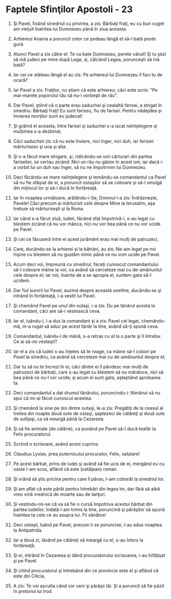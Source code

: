 # Faptele Sfin&#355;ilor Apostoli - 23

1. Şi Pavel, fixând sinedriul cu privirea, a zis: Bărbaţi fraţi, eu cu bun cuget am vieţuit înaintea lui Dumnezeu până în ziua aceasta. 

2. Arhiereul Anania a poruncit celor ce şedeau lângă el să-l bată peste gură. 

3. Atunci Pavel a zis către el: Te va bate Dumnezeu, perete văruit! Şi tu şezi să mă judeci pe mine după Lege, şi, călcând Legea, porunceşti să mă bată? 

4. Iar cei ce stăteau lângă el au zis: Pe arhiereul lui Dumnezeu îl faci tu de ocară? 

5. Iar Pavel a zis: Fraţilor, nu ştiam că este arhiereu; căci este scris: "Pe mai-marele poporului tău să nu-l vorbeşti de rău". 

6. Dar Pavel, ştiind că o parte erau saduchei şi cealaltă farisei, a strigat în sinedriu: Bărbaţi fraţi! Eu sunt fariseu, fiu de farisei. Pentru nădejdea şi învierea morţilor sunt eu judecat! 

7. Şi grăind el aceasta, între farisei şi saduchei s-a iscat neînţelegere şi mulţimea s-a dezbinat; 

8. Căci saducheii zic că nu este înviere, nici înger, nici duh, iar fariseii mărturisesc şi una şi alta. 

9. Şi s-a făcut mare strigare, şi, ridicându-se unii cărturari din partea fariseilor, se certau zicând: Nici un rău nu găsim în acest om; iar dacă i-a vorbit lui un duh sau înger, să nu ne împotrivim lui Dumnezeu. 

10. Deci făcându-se mare neînţelegere şi temându-se comandantul ca Pavel să nu fie sfâşiat de ei, a poruncit ostaşilor să se coboare şi să-l smulgă din mijlocul lor şi să-l ducă în fortăreaţă. 

11. Iar în noaptea următoare, arătându-i-Se, Domnul i-a zis: Îndrăzneşte, Pavele! Căci precum ai mărturisit cele despre Mine la Ierusalim, aşa trebuie să mărturiseşti şi la Roma. 

12. Iar când s-a făcut ziuă, iudeii, făcând sfat împotrivă-i, s-au legat cu blestem zicând că nu vor mânca, nici nu vor bea până ce nu vor ucide pe Pavel. 

13. Şi cei ce făcuseră între ei acest jurământ erau mai mulţi de patruzeci, 

14. Care, ducându-se la arhierei şi la bătrâni, au zis: Ne-am legat pe noi înşine cu blestem să nu gustăm nimic până ce nu vom ucide pe Pavel. 

15. Acum deci voi, împreună cu sinedriul, faceţi cunoscut comandantului să-l coboare mâine la voi, ca având să cerceteze mai cu de-amănuntul cele despre el; iar noi, înainte de a se apropia el, suntem gata să-l ucidem. 

16. Dar fiul surorii lui Pavel, auzind despre această uneltire, ducându-se şi intrând în fortăreaţă, i-a vestit lui Pavel. 

17. Şi chemând Pavel pe unul din sutaşi, i-a zis: Du pe tânărul acesta la comandant, căci are să-i vestească ceva. 

18. Iar el, luându-l, l-a dus la comandant şi a zis: Pavel cel legat, chemându-mă, m-a rugat să aduc pe acest tânăr la tine, având să-ţi spună ceva. 

19. Comandantul, luându-l de mână, s-a retras cu el la o parte şi îl întreba: Ce ai să-mi vesteşti? 

20. Iar el a zis că iudeii s-au înţeles să te roage, ca mâine să-l cobori pe Pavel la sinedriu, ca având să cerceteze mai cu de-amănuntul despre el; 

21. Dar tu să nu te încrezi în ei, căci dintre ei îl pândesc mai mulţi de patruzeci de bărbaţi, care s-au legat cu blestem să nu mănânce, nici să bea până ce nu-l vor ucide; şi acum ei sunt gata, aşteptând aprobarea ta. 

22. Deci comandantul a dat drumul tânărului, poruncindu-i: Nimănui să nu spui că mi-ai făcut cunoscut acestea. 

23. Şi chemând la sine pe doi dintre sutaşi, le-a zis: Pregătiţi de la ceasul al treilea din noapte două sute de ostaşi, şaptezeci de călăreţi şi două sute de suliţaşi, ca să meargă până la Cezareea. 

24. Şi să fie animale (de călărie), ca punând pe Pavel să-l ducă teafăr la Felix procuratorul. 

25. Scriind o scrisoare, având acest cuprins: 

26. Claudius Lysias, prea puternicului procurator, Felix, salutare! 

27. Pe acest bărbat, prins de iudei şi având să fie ucis de ei, mergând eu cu oaste l-am scos, aflând că este (cetăţean) roman. 

28. Şi vrând să ştiu pricina pentru care îl pârau, l-am coborât la sinedriul lor. 

29. Şi am aflat că este pârât pentru întrebări din legea lor, dar fără să aibă vreo vină vrednică de moarte sau de lanţuri. 

30. Şi vestindu-mi-se că va să fie o cursă împotriva acestui bărbat din partea iudeilor, îndată l-am trimis la tine, poruncind şi pârâşilor să spună înaintea ta cele ce au asupra lui. Fii sănătos! 

31. Deci ostaşii, luând pe Pavel, precum li se poruncise, l-au adus noaptea la Antipatrida. 

32. Iar a doua zi, lăsând pe călăreţi să meargă cu el, s-au întors la fortăreaţă. 

33. Şi ei, intrând în Cezareea şi dând procuratorului scrisoarea, i-au înfăţişat şi pe Pavel. 

34. Şi citind procuratorul şi întrebând din ce provincie este el şi aflând că este din Cilicia, 

35. A zis: Te voi asculta când vor veni şi pârâşii tăi. Şi a poruncit să fie păzit în pretoriul lui Irod. 

